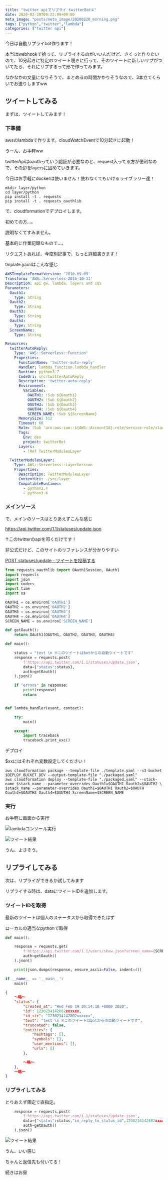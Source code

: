 ```yaml
---
title: "twitter apiでリプライ twitterBot①"
date: 2020-02-20T05:22:09+09:00
meta_image: "posts/meta_image/20200220_morning.png"
tags: ["python","twitter","lambda"]
categories: ["twitter api"]
---
```


今日は自動リプライbot作ります！

本当はwebhookで拾って、リプライするのがいいんだけど、さくっと作りたいので、10分起きに特定のツイート覗きに行って、そのツイートに新しいリプがついてたら、それにリプするって形で作ってみます。

なかなかの文量になりそうで、まとめるの時間かかりそうなので、3本立てくらいでお送りしますww

## ツイートしてみる

まずは、ツイートしてみます！

### 下準備

awsのlambdaで作ります。cloudWatchEventで10分起きに起動！

うーん、お手軽ww

twitterApiはoauthっていう認証が必要なのと、request入ってる方が便利なので、その辺をlayersに固めていきます。

今日はお手軽にdockerは使いません！使わなくてもいけるライブラリー達！

```
mkdir layer/python
cd layer/python
pip install -t . requests
pip install -t . requests_oauthlib
```

で、cloudformationでデプロイします。

初めての方…。

説明なくてすみません。

基本的に作業記録なもので…。

リクエストあれば、今度別記事で、もっと詳細書きます！

tmplate.yamlはこんな感じ

```template.yaml
AWSTemplateFormatVersion: '2010-09-09'
Transform: 'AWS::Serverless-2016-10-31'
Description: api gw, lambda, layers and sqs
Parameters:
  Oauth1:
    Type: String
  Oauth2:
    Type: String
  Oauth3:
    Type: String
  Oauth4:
    Type: String
  ScreenName:
    Type: String

Resources:
  twitterAutoReply:
    Type: 'AWS::Serverless::Function'
    Properties:
      FunctionName: 'twitter-auto-reply'
      Handler: lambda_function.lambda_handler
      Runtime: python3.7
      CodeUri: src/twitterAutoReply
      Description: 'twitter-auto-reply'
      Environment:
        Variables:
          OAUTH1: !Sub ${Oauth1}
          OAUTH2: !Sub ${Oauth2}
          OAUTH3: !Sub ${Oauth3}
          OAUTH4: !Sub ${Oauth4}
          SCREEN_NAME: !Sub ${ScreenName}
      MemorySize: 512
      Timeout: 60
      Role: !Sub 'arn:aws:iam::${AWS::AccountId}:role/service-role/slackBotRole'
      Tags:
        Env: dev
        project: twitterBot
      Layers:
        - !Ref TwitterModulesLayer  

  TwitterModulesLayer:
    Type: AWS::Serverless::LayerVersion
    Properties:
      Description: TwitterModulesLayer
      ContentUri: ./src/layer
      CompatibleRuntimes:
        - python3.7
        - python3.6   
```

### メインソース

で、メインのソースはとりあえずこんな感じ

https://api.twitter.com/1.1/statuses/update.json

↑このtwitterのapiを叩くだけです！

非公式だけど、このサイトのリファレンスが分かりやすい

[POST statuses/update - ツイートを投稿する](https://syncer.jp/Web/API/Twitter/REST_API/POST/statuses/update/)

```src/twitterAutoReply/lambda_function.py
from requests_oauthlib import OAuth1Session, OAuth1
import requests
import json
import codecs
import time
import os

OAUTH1 = os.environ['OAUTH1']
OAUTH2 = os.environ['OAUTH2']
OAUTH3 = os.environ['OAUTH3']
OAUTH4 = os.environ['OAUTH4']
SCREEN_NAME = os.environ['SCREEN_NAME']

def getOauth():
    return OAuth1(OAUTH1, OAUTH2, OAUTH3, OAUTH4)

def main():

    status = "test \n ※このツイートはbotからの自動ツイートです"
    response = requests.post(
        f'https://api.twitter.com/1.1/statuses/update.json',
        data={"status":status},
        auth=getOauth()
    ).json()

    if "errors" in response:
        print(response)
        return


def lambda_handler(event, context):

    try:
        main()

    except:
        import traceback
        traceback.print_exc()
```

デプロイ

$xxにはそれぞれ変数設定してください！

```
aws cloudformation package --template-file ./template.yaml --s3-bucket $DEPLOY_BUCKET_DEV --output-template-file "./packaged.yaml"
aws cloudformation deploy --template-file "./packaged.yaml" --stack-name $stack_name --parameter-overrides Oauth1=$OAUTH1 Oauth2=$OAUTH2 \
$stack_name --parameter-overrides Oauth1=$OAUTH1 Oauth2=$OAUTH Oauth3=$OAUTH3 Oauth4=$OAUTH4 ScreenName=$SCREEN_NAME
```

### 実行

お手軽に画面から実行

![lambdaコンソール実行](../img/twitter-auto-reply-exec.png)

![ツイート結果](../img/twitter-push.jpg)

うん、よさそう。

## リプライしてみる

次は、リプライができるか試してみます

リプライする時は、dataにツイートIDを追加します。

### ツイートIDを取得

最新のツイートは個人のステータスから取得できたはず

ローカルの適当なpythonで取得

```py:test.py
def main():

    response = requests.get(
        f'https://api.twitter.com/1.1/users/show.json?screen_name={SCREEN_NAME}',
        auth=getOauth()
    ).json()

    print(json.dumps(response, ensure_ascii=False, indent=4))

if __name__ == '__main__':
    main()

```

```json
{
    ～略～
    "status": {
        "created_at": "Wed Feb 19 20:54:10 +0000 2020",
        "id": 1230234142802xxxxxx,
        "id_str": "1230234142802xxxxxx",
        "text": "test \n ※このツイートはbotからの自動ツイートです",
        "truncated": false,
        "entities": {
            "hashtags": [],
            "symbols": [],
            "user_mentions": [],
            "urls": []
        },

        ～略～
    },
    ～略～
}

```


### リプライしてみる

とりあえず固定で直指定。

```src/twitterAutoReply/lambda_function.py
    response = requests.post(
        f'https://api.twitter.com/1.1/statuses/update.json',
        data={"status":status,"in_reply_to_status_id",1230234142802xxxxxx},
        auth=getOauth()
    ).json()
```

![ツイート結果](../img/twitter-reply.jpg)

うん、いい感じ

ちゃんと返信先も付いてる！

続きはお昼